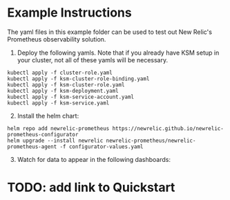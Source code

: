 # Example Instructions

The yaml files in this example folder can be used to test out New Relic's Prometheus observability solution.

1. Deploy the following yamls. Note that if you already have KSM setup in your cluster, not all of these yamls will be necessary.

```
kubectl apply -f cluster-role.yaml
kubectl apply -f ksm-cluster-role-binding.yaml
kubectl apply -f ksm-cluster-role.yaml
kubectl apply -f ksm-deployment.yaml
kubectl apply -f ksm-service-account.yaml
kubectl apply -f ksm-service.yaml
```

2. Install the helm chart:

```
helm repo add newrelic-prometheus https://newrelic.github.io/newrelic-prometheus-configurator
helm upgrade --install newrelic newrelic-prometheus/newrelic-prometheus-agent -f configurator-values.yaml
```

3. Watch for data to appear in the following dashboards:

# TODO: add link to Quickstart

